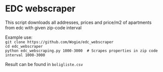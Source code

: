 # EDC webscraper
This script downloads all addresses, prices and price/m2 of apartments from edc with given zip-code interval

Example use:\
`git clone https://github.com/Wogie/edc_webscraper`\
`cd edc_webscraper`\
`python edc_webscraping.py 1000-3000  # Scrapes properties in zip code interval 1000-3000`

Result can be found in `boligliste.csv`